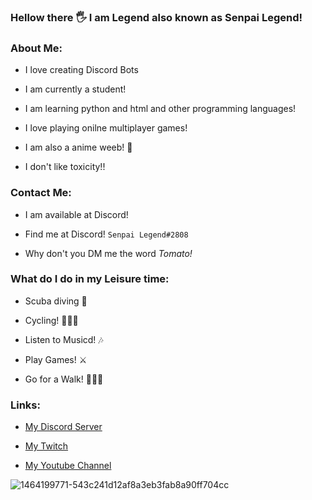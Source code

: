 ### Hellow there 🖐 I am Legend also known as Senpai Legend!

<!--
**legendlife/legendlife** is a ✨ _special_ ✨ repository because its `README.md` (this file) appears on your GitHub profile.

Here are some ideas to get you started:

- 🔭 I’m currently working on ...
- 🌱 I’m currently learning ...
- 👯 I’m looking to collaborate on ...
- 🤔 I’m looking for help with ...
- 💬 Ask me about ...
- 📫 How to reach me: ...
- 😄 Pronouns: ...
- ⚡ Fun fact: ...
-->
### About Me:

- I love creating Discord Bots
 
- I am currently a student!
 
- I am learning python and html and other programming languages!
 
- I love playing onilne multiplayer games!
 
- I am also a anime weeb! 🤣
 
- I don't like toxicity!!

### Contact Me:

- I am available at Discord!

- Find me at Discord! `Senpai Legend#2808`
 
- Why don't you DM me the word _Tomato!_ 

### What do I do in my Leisure time:

- Scuba diving 🤿

- Cycling! 🚴🏻‍♂️

- Listen to Musicd! 🎶

- Play Games! ⚔

- Go for a Walk! 🚶🏻‍♂

### Links:

- [My Discord Server](https://discord.gg/PKnEXp6Hmh)

- [My Twitch](https://www.twitch.tv/legendlife9272)

- [My Youtube Channel](https://www.youtube.com/channel/UC9wf9I5cqVRZsFIUGL-1GxQ)
 
 




![1464199771-543c241d12af8a3eb3fab8a90ff704cc](https://user-images.githubusercontent.com/80240062/134760360-e28359a7-c8ee-422b-b845-575b0ee60726.gif)
